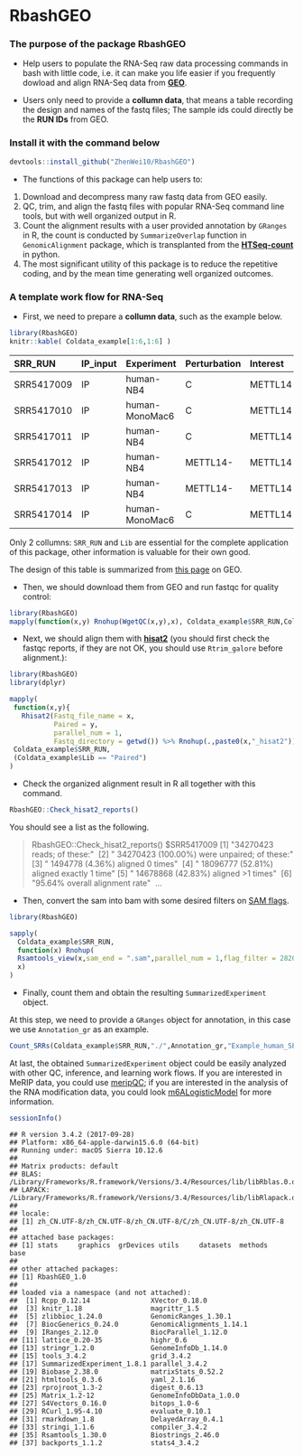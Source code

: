 RbashGEO
================

### The purpose of the package RbashGEO

-   Help users to populate the RNA-Seq raw data processing commands in bash with little code, i.e. it can make you life easier if you frequently dowload and align RNA-Seq data from [**GEO**](https://www.ncbi.nlm.nih.gov/geo/).

-   Users only need to provide a **collumn data**, that means a table recording the design and names of the fastq files; The sample ids could directly be the **RUN IDs** from GEO.

### Install it with the command below

``` r
devtools::install_github("ZhenWei10/RbashGEO")
```

-   The functions of this package can help users to:

1.  Download and decompress many raw fastq data from GEO easily.
2.  QC, trim, and align the fastq files with popular RNA-Seq command line tools, but with well organized output in R.
3.  Count the alignment results with a user provided annotation by `GRanges` in R, the count is conducted by `SummarizeOverlap` function in `GenomicAlignment` package, which is transplanted from the [**HTSeq-count**](http://htseq.readthedocs.io/en/release_0.9.1/) in python.
4.  The most significant utility of this package is to reduce the repetitive coding, and by the mean time generating well organized outcomes.

### A template work flow for RNA-Seq

-   First, we need to prepare a **collumn data**, such as the example below.

``` r
library(RbashGEO)
knitr::kable( Coldata_example[1:6,1:6] )
```

| SRR\_RUN   | IP\_input | Experiment     | Perturbation | Interest | Lib    |
|:-----------|:----------|:---------------|:-------------|:---------|:-------|
| SRR5417009 | IP        | human-NB4      | C            | METTL14  | Single |
| SRR5417010 | IP        | human-MonoMac6 | C            | METTL14  | Single |
| SRR5417011 | IP        | human-NB4      | C            | METTL14  | Single |
| SRR5417012 | IP        | human-NB4      | METTL14-     | METTL14  | Single |
| SRR5417013 | IP        | human-NB4      | METTL14-     | METTL14  | Single |
| SRR5417014 | IP        | human-MonoMac6 | C            | METTL14  | Single |

Only 2 collumns: `SRR_RUN` and `Lib` are essential for the complete application of this package, other information is valuable for their own good.

The design of this table is summarized from [this page](https://www.ncbi.nlm.nih.gov/Traces/study/?acc=SRP103072) on GEO.

-   Then, we should download them from GEO and run fastqc for quality control:

``` r
library(RbashGEO)
mapply(function(x,y) Rnohup(WgetQC(x,y),x), Coldata_example$SRR_RUN,Coldata_example$Lib == "Paired")
```

-   Next, we should align them with [**hisat2**](https://ccb.jhu.edu/software/hisat2/index.shtml) (you should first check the fastqc reports, if they are not OK, you should use `Rtrim_galore` before alignment.):

``` r
library(RbashGEO)
library(dplyr)

mapply(
 function(x,y){
   Rhisat2(Fastq_file_name = x,
           Paired = y,
           parallel_num = 1,
           Fastq_directory = getwd()) %>% Rnohup(.,paste0(x,"_hisat2"))}, 
 Coldata_example$SRR_RUN,
 (Coldata_example$Lib == "Paired")
)
```

-   Check the organized alignment result in R all together with this command.

``` r
RbashGEO::Check_hisat2_reports()
```

You should see a list as the following.

> RbashGEO::Check\_hisat2\_reports()
> $SRR5417009
> \[1\] "34270423 reads; of these:" 
> \[2\] " 34270423 (100.00%) were unpaired; of these:"
> \[3\] " 1494778 (4.36%) aligned 0 times" 
> \[4\] " 18096777 (52.81%) aligned exactly 1 time"
> \[5\] " 14678868 (42.83%) aligned &gt;1 times" 
> \[6\] "95.64% overall alignment rate" 
> ...

-   Then, convert the sam into bam with some desired filters on [SAM flags](https://broadinstitute.github.io/picard/explain-flags.html).

``` r
library(RbashGEO)

sapply(
  Coldata_example$SRR_RUN,
  function(x) Rnohup(
  Rsamtools_view(x,sam_end = ".sam",parallel_num = 1,flag_filter = 2820),
  x)
)
```

-   Finally, count them and obtain the resulting `SummarizedExperiment` object.

At this step, we need to provide a `GRanges` object for annotation, in this case we use `Annotation_gr` as an example.

``` r
Count_SRRs(Coldata_example$SRR_RUN,"./",Annotation_gr,"Example_human_SE")
```

At last, the obtained `SummarizedExperiment` object could be easily analyzed with other QC, inference, and learning work flows. If you are interested in MeRIP data, you could use [meripQC](https://github.com/ZhenWei10/meripQC); if you are interested in the analysis of the RNA modification data, you could look [m6ALogisticModel](https://github.com/ZhenWei10/m6ALogisticModel) for more information.

``` r
sessionInfo()
```

    ## R version 3.4.2 (2017-09-28)
    ## Platform: x86_64-apple-darwin15.6.0 (64-bit)
    ## Running under: macOS Sierra 10.12.6
    ## 
    ## Matrix products: default
    ## BLAS: /Library/Frameworks/R.framework/Versions/3.4/Resources/lib/libRblas.0.dylib
    ## LAPACK: /Library/Frameworks/R.framework/Versions/3.4/Resources/lib/libRlapack.dylib
    ## 
    ## locale:
    ## [1] zh_CN.UTF-8/zh_CN.UTF-8/zh_CN.UTF-8/C/zh_CN.UTF-8/zh_CN.UTF-8
    ## 
    ## attached base packages:
    ## [1] stats     graphics  grDevices utils     datasets  methods   base     
    ## 
    ## other attached packages:
    ## [1] RbashGEO_1.0
    ## 
    ## loaded via a namespace (and not attached):
    ##  [1] Rcpp_0.12.14               XVector_0.18.0            
    ##  [3] knitr_1.18                 magrittr_1.5              
    ##  [5] zlibbioc_1.24.0            GenomicRanges_1.30.1      
    ##  [7] BiocGenerics_0.24.0        GenomicAlignments_1.14.1  
    ##  [9] IRanges_2.12.0             BiocParallel_1.12.0       
    ## [11] lattice_0.20-35            highr_0.6                 
    ## [13] stringr_1.2.0              GenomeInfoDb_1.14.0       
    ## [15] tools_3.4.2                grid_3.4.2                
    ## [17] SummarizedExperiment_1.8.1 parallel_3.4.2            
    ## [19] Biobase_2.38.0             matrixStats_0.52.2        
    ## [21] htmltools_0.3.6            yaml_2.1.16               
    ## [23] rprojroot_1.3-2            digest_0.6.13             
    ## [25] Matrix_1.2-12              GenomeInfoDbData_1.0.0    
    ## [27] S4Vectors_0.16.0           bitops_1.0-6              
    ## [29] RCurl_1.95-4.10            evaluate_0.10.1           
    ## [31] rmarkdown_1.8              DelayedArray_0.4.1        
    ## [33] stringi_1.1.6              compiler_3.4.2            
    ## [35] Rsamtools_1.30.0           Biostrings_2.46.0         
    ## [37] backports_1.1.2            stats4_3.4.2
